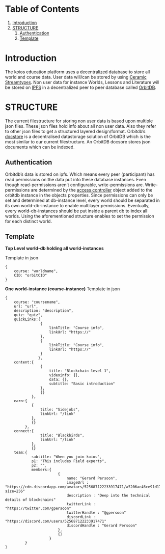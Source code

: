 
# Table of Contents

1.  [Introduction](#org3a5c1f6)
2.  [STRUCTURE](#org7543d9e)
    1.  [Authentication](#orgd12f7e2)
    2.  [Template](#orgf53f0f1)



<a id="org3a5c1f6"></a>

# Introduction

The koios education platform uses a decentralized database to store all world and course data. User data will/can be stored by using [Ceramic Streamtypes](https://developers.ceramic.network/streamtypes/overview/). Non user data for instance Worlds, Lessons and Literature will be stored on [IPFS](https://github.com/ipfs/ipfs) in a decentralized peer to peer database called [OrbitDB](https://github.com/orbitdb/orbit-db).


<a id="org7543d9e"></a>

# STRUCTURE

The current filestructure for storing non user data is based upon multiple json files. These json files hold info about all non user data. Also they refer to other json files to get a structured layered design/format. Orbitdb&rsquo;s [docstore](https://github.com/orbitdb/orbit-db-docstore) is a decentralised datastorage solution of OrbitDB which is the most similar to our current filestructure. An OrbitDB docsore stores json documents which can be indexed.


<a id="orgd12f7e2"></a>

## Authentication

Orbitdb&rsquo;s data is stored on ipfs. Which means every peer (participant) has read permissions on the data put into these database instances. Even though read-permissions aren&rsquo;t configurable, write-permissions are.
Write-permissions are determined by the [access controller](https://github.com/orbitdb/orbit-db/blob/main/GUIDE.md#custom-access-controller) object added to the orbitdb instance in the objects properties.
Since permissions can only be set and determined at db-instance level, every world should be separated in its own world-db-instance to enable multilayer permissions. Eventually, every world-db-instances should be put inside a parent db to index all worlds. Using the aforementioned structure enables to set the permission for each distinct world.


<a id="orgf53f0f1"></a>

## Template

**Top Level world-db holding all world-instances**

Template in json

    {
        course: "worldname",
        CID: "orbitCID"
    }

**One world-instance (course-instance)**
Template in json

    {
        course: "coursename",
        url: "url",
        description: "description",
        quiz: "quiz",
        quickLinks:{
                    {
                        linkTitle: "Course info",
                        linkUrl: "https://"
                    },
                    {
                        linkTitle: "Course info",
                        linkUrl: "https://"
                    }
                   },
        content:{
                    {
                        title: "Blockchain level 1",
                        videoinfo: {},
                        data: {},
                        subtitle: "Basic introduction"
                    },
                    {}
                },
        earn:{
                {
                    title: "Sidejobs",
                    linkUrl: "/link"
                },
                {}
             },
        connect:{
                    title: "Blackbirds",
                    linkUrl: "/link"
                },
                {}
        team:{
                subtitle: "When you join koios",
                p1: "This includes Field experts",
                p2: "",
                members:{
                            {
                                name: "Gerard Persoon",
                                imageUrl : "https://cdn.discordapp.com/avatars/525687122233917471/a5206ac46ce91d176a22b99ce947ef2d.png?size=256"
                                description : "Deep into the technical details of blockchains"
                                twitterLink : "https://twitter.com/gpersoon"
                                twitterHandle : "@gpersoon"
                                discordLink : "https://discord.com/users/525687122233917471"
                                discordHandle : "Gerard Persoon"
                            },
                            {}
                        }
             }
    }

